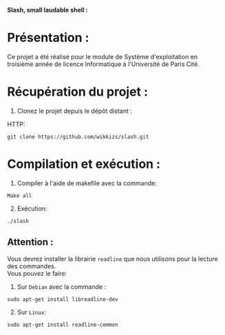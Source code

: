 **Slash, small laudable shell :**

# Présentation :
Ce projet a été réalisé pour le module de Système d'exploitation en troisième année de licence Informatique à l'Université de Paris Cité.


# Récupération du projet : 
1. Clonez le projet depuis le dépôt distant :

HTTP:
```
git clone https://github.com/wikkizs/slash.git
```

# Compilation et exécution : 
1. Compiler à l'aide de makefile avec la commande:
```
Make all
```
2. Exécution:
```
./slash
```

## Attention :
Vous devrez installer la librairie `readline` que nous utilisons pour la lecture des commandes.  
Vous pouvez le faire: 

1. Sur `Debian` avec la commande :
```
sudo apt-get install libreadline-dev 
```
2. Sur `Linux`: 
```
sudo apt-get install readline-common
```

